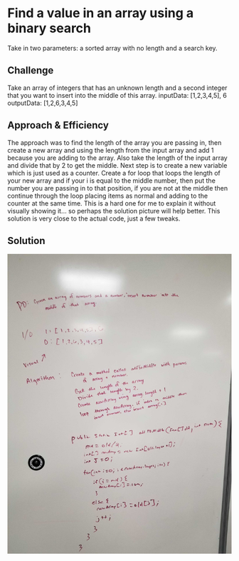 # Find a value in an array using a binary search
Take in two parameters:  a sorted array with no length and a search key.  

## Challenge
Take an array of integers that has an unknown length and a second integer that you want to insert into the middle of this array.
inputData: [1,2,3,4,5], 6 
outputData: [1,2,6,3,4,5]

## Approach & Efficiency
The approach was to find the length of the array you are passing in, then create a new array and using the length from the input array and add 1 because you are adding to the array.  Also take the length of the input array and divide that by 2 to get the middle.  Next step is to create a new variable which is just used as a counter.  Create a for loop that loops the length of your new array and if your i is equal to the middle number, then put the number you are passing in to that position, if you are not at the middle then continue through the loop placing items as normal and adding to the counter at the same time.  This is a hard one for me to explain it without visually showing it... so perhaps the solution picture will help better.  This solution is very close to the actual code, just a few tweaks. 

## Solution
![](../../../../../../assets/ArrayShift.jpg)
